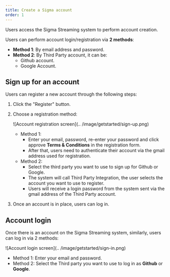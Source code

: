 ```yaml
---
title: Create a Sigma account
order: 1
---
```


Users access the Sigma Streaming system to perform account creation.

Users can perform account login/registration via **2 methods**:

- **Method 1**: By email address and password.
- **Method 2**: By Third Party account, it can be:
  - Github account.
  - Google Account.

## Sign up for an account

Users can register a new account through the following steps:

1. Click the "Register" button.

2. Choose a registration method:

   ![Account registration screen](.. /image/getstarted/sign-up.png)

   - Method 1:
     - Enter your email, password, re-enter your password and click approve **Terms & Conditions** in the registration form.
     - After that, users need to authenticate their account via the gmail address used for registration.
   - Method 2:
     - Select the third party you want to use to sign up for Github or Google.
     - The system will call Third Party Integration, the user selects the account you want to use to register.
     - Users will receive a login password from the system sent via the gmail address of the Third Party account.

3. Once an account is in place, users can log in.

## Account login

Once there is an account on the Sigma Streaming system, similarly, users can log in via 2 methods:

![Account login screen](.. /image/getstarted/sign-in.png)

- Method 1: Enter your email and password.
- Method 2: Select the Third party you want to use to log in as **Github** or **Google**.
